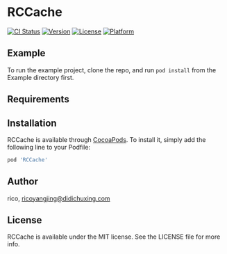 # RCCache

[![CI Status](https://img.shields.io/travis/rico/RCCache.svg?style=flat)](https://travis-ci.org/rico/RCCache)
[![Version](https://img.shields.io/cocoapods/v/RCCache.svg?style=flat)](https://cocoapods.org/pods/RCCache)
[![License](https://img.shields.io/cocoapods/l/RCCache.svg?style=flat)](https://cocoapods.org/pods/RCCache)
[![Platform](https://img.shields.io/cocoapods/p/RCCache.svg?style=flat)](https://cocoapods.org/pods/RCCache)

## Example

To run the example project, clone the repo, and run `pod install` from the Example directory first.

## Requirements

## Installation

RCCache is available through [CocoaPods](https://cocoapods.org). To install
it, simply add the following line to your Podfile:

```ruby
pod 'RCCache'
```

## Author

rico, ricoyangjing@didichuxing.com

## License

RCCache is available under the MIT license. See the LICENSE file for more info.
